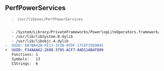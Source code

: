 ## PerfPowerServices

> `/usr/libexec/PerfPowerServices`

```diff

   - /System/Library/PrivateFrameworks/PowerlogLiteOperators.framework/PowerlogLiteOperators
   - /usr/lib/libSystem.B.dylib
   - /usr/lib/libobjc.A.dylib
-  UUID: 687BA42B-FE11-3F2B-8FDF-17CEF35D9B45
+  UUID: F34AAA62-2698-3795-ACF7-8AD11AB4FD89
   Functions: 1
   Symbols:   13
   CStrings:  6

```
